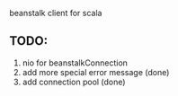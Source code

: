 beanstalk client for scala

TODO:
--------------
1. nio for beanstalkConnection
2. add more special error message (done)
3. add connection pool (done)
